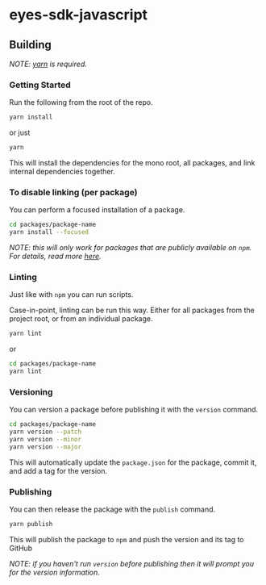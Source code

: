 # eyes-sdk-javascript 
## Building

_NOTE: [yarn](https://yarnpkg.com/en/docs/install) is required._

### Getting Started

Run the following from the root of the repo.

```sh
yarn install
```

or just

```sh
yarn
```


This will install the dependencies for the mono root, all packages, and link internal dependencies together.

### To disable linking (per package)

You can perform a focused installation of a package.

```sh
cd packages/package-name
yarn install --focused
```

_NOTE: this will only work for packages that are publicly available on `npm`. For details, read more [here](https://yarnpkg.com/blog/2018/05/18/focused-workspaces/)._

### Linting

Just like with `npm` you can run scripts.

Case-in-point, linting can be run this way. Either for all packages from the project root, or from an individual package.

```sh
yarn lint
```

or

```sh
cd packages/package-name
yarn lint
```

### Versioning

You can version a package before publishing it with the `version` command.

```sh
cd packages/package-name
yarn version --patch
yarn version --minor
yarn version --major
```

This will automatically update the `package.json` for the package, commit it, and add a tag for the version.

### Publishing

You can then release the package with the `publish` command.

```sh
yarn publish
```

This will publish the package to `npm` and push the version and its tag to GitHub

_NOTE: if you haven't run `version` before publishing then it will prompt you for the version information._
